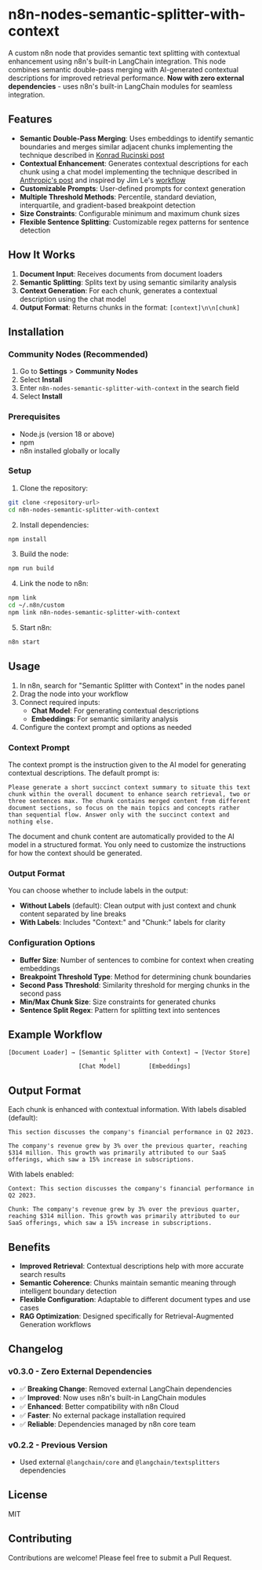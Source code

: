 # n8n-nodes-semantic-splitter-with-context

A custom n8n node that provides semantic text splitting with contextual enhancement using n8n's built-in LangChain integration. This node combines semantic double-pass merging with AI-generated contextual descriptions for improved retrieval performance. **Now with zero external dependencies** - uses n8n's built-in LangChain modules for seamless integration.

## Features

- **Semantic Double-Pass Merging**: Uses embeddings to identify semantic boundaries and merges similar adjacent chunks implementing the technique described in [Konrad Rucinski post](https://bitpeak.com/chunking-methods-in-rag-methods-comparison/)
- **Contextual Enhancement**: Generates contextual descriptions for each chunk using a chat model implementing the technique described in [Anthropic's post](https://www.anthropic.com/news/contextual-retrieval) and inspired by Jim Le's [workflow](https://community.n8n.io/t/building-the-ultimate-rag-setup-with-contextual-summaries-sparse-vectors-and-reranking/54861)
- **Customizable Prompts**: User-defined prompts for context generation
- **Multiple Threshold Methods**: Percentile, standard deviation, interquartile, and gradient-based breakpoint detection
- **Size Constraints**: Configurable minimum and maximum chunk sizes
- **Flexible Sentence Splitting**: Customizable regex patterns for sentence detection

## How It Works

1. **Document Input**: Receives documents from document loaders
2. **Semantic Splitting**: Splits text by using semantic similarity analysis
3. **Context Generation**: For each chunk, generates a contextual description using the chat model
4. **Output Format**: Returns chunks in the format: `[context]\n\n[chunk]`

## Installation

### Community Nodes (Recommended)

1. Go to **Settings** > **Community Nodes**
2. Select **Install**
3. Enter `n8n-nodes-semantic-splitter-with-context` in the search field
4. Select **Install**

### Prerequisites

- Node.js (version 18 or above)
- npm
- n8n installed globally or locally

### Setup

1. Clone the repository:
```bash
git clone <repository-url>
cd n8n-nodes-semantic-splitter-with-context
```

2. Install dependencies:
```bash
npm install
```

3. Build the node:
```bash
npm run build
```

4. Link the node to n8n:
```bash
npm link
cd ~/.n8n/custom
npm link n8n-nodes-semantic-splitter-with-context
```

5. Start n8n:
```bash
n8n start
```

## Usage

1. In n8n, search for "Semantic Splitter with Context" in the nodes panel
2. Drag the node into your workflow
3. Connect required inputs:
   - **Chat Model**: For generating contextual descriptions
   - **Embeddings**: For semantic similarity analysis
4. Configure the context prompt and options as needed

### Context Prompt

The context prompt is the instruction given to the AI model for generating contextual descriptions. The default prompt is:

```
Please generate a short succinct context summary to situate this text chunk within the overall document to enhance search retrieval, two or three sentences max. The chunk contains merged content from different document sections, so focus on the main topics and concepts rather than sequential flow. Answer only with the succinct context and nothing else.
```

The document and chunk content are automatically provided to the AI model in a structured format. You only need to customize the instructions for how the context should be generated.

### Output Format

You can choose whether to include labels in the output:

- **Without Labels** (default): Clean output with just context and chunk content separated by line breaks
- **With Labels**: Includes "Context:" and "Chunk:" labels for clarity

### Configuration Options

- **Buffer Size**: Number of sentences to combine for context when creating embeddings
- **Breakpoint Threshold Type**: Method for determining chunk boundaries
- **Second Pass Threshold**: Similarity threshold for merging chunks in the second pass
- **Min/Max Chunk Size**: Size constraints for generated chunks
- **Sentence Split Regex**: Pattern for splitting text into sentences

## Example Workflow

```
[Document Loader] → [Semantic Splitter with Context] → [Vector Store]
                           ↑                    ↑
                    [Chat Model]        [Embeddings]
```

## Output Format

Each chunk is enhanced with contextual information. With labels disabled (default):

```
This section discusses the company's financial performance in Q2 2023.

The company's revenue grew by 3% over the previous quarter, reaching $314 million. This growth was primarily attributed to our SaaS offerings, which saw a 15% increase in subscriptions.
```

With labels enabled:

```
Context: This section discusses the company's financial performance in Q2 2023.

Chunk: The company's revenue grew by 3% over the previous quarter, reaching $314 million. This growth was primarily attributed to our SaaS offerings, which saw a 15% increase in subscriptions.
```

## Benefits

- **Improved Retrieval**: Contextual descriptions help with more accurate search results
- **Semantic Coherence**: Chunks maintain semantic meaning through intelligent boundary detection
- **Flexible Configuration**: Adaptable to different document types and use cases
- **RAG Optimization**: Designed specifically for Retrieval-Augmented Generation workflows

## Changelog

### v0.3.0 - Zero External Dependencies
- ✅ **Breaking Change**: Removed external LangChain dependencies
- ✅ **Improved**: Now uses n8n's built-in LangChain modules
- ✅ **Enhanced**: Better compatibility with n8n Cloud
- ✅ **Faster**: No external package installation required
- ✅ **Reliable**: Dependencies managed by n8n core team

### v0.2.2 - Previous Version
- Used external `@langchain/core` and `@langchain/textsplitters` dependencies

## License

MIT

## Contributing

Contributions are welcome! Please feel free to submit a Pull Request. 